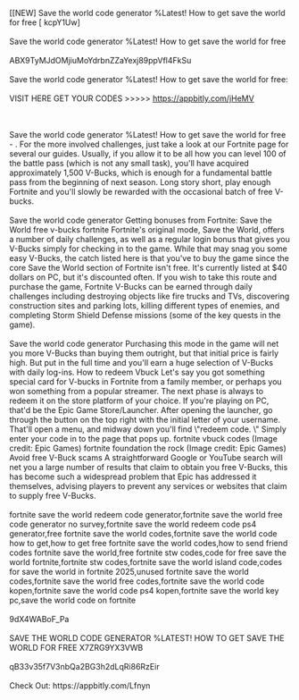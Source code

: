 [[NEW] Save the world code generator %Latest! How to get save the world for free [ kcpY1Uw]
<br>
<br>Save the world code generator %Latest! How to get save the world for free
<br>
<br>ABX9TyMJdOMjiuMoYdrbnZZaYexj89ppVfl4FkSu
<br>
<br>Save the world code generator %Latest! How to get save the world for free:
<br>
<br>VISIT HERE GET YOUR CODES >>>>> https://appbitly.com/jHeMV

<br>
<br>Save the world code generator %Latest! How to get save the world for free - . For the more involved challenges, just take a look at our Fortnite page for several our guides. Usually, if you allow it to be all how you can level 100 of the battle pass (which is not any small task), you'll have acquired approximately 1,500 V-Bucks, which is enough for a fundamental battle pass from the beginning of next season. Long story short, play enough Fortnite and you'll slowly be rewarded with the occasional batch of free V-bucks. 
<br>
<br>Save the world code generator Getting bonuses from Fortnite: Save the World free v-bucks fortnite Fortnite's original mode, Save the World, offers a number of daily challenges, as well as a regular login bonus that gives you V-Bucks simply for checking in to the game. While that may snag you some easy V-Bucks, the catch listed here is that you've to buy the game since the core Save the World section of Fortnite isn't free. It's currently listed at $40 dollars on PC, but it's discounted often. If you wish to take this route and purchase the game, Fortnite V-Bucks can be earned through daily challenges including destroying objects like fire trucks and TVs, discovering construction sites and parking lots, killing different types of enemies, and completing Storm Shield Defense missions (some of the key quests in the game). 
<br>
<br>Save the world code generator Purchasing this mode in the game will net you more V-Bucks than buying them outright, but that initial price is fairly high. But put in the full time and you'll earn a huge selection of V-Bucks with daily log-ins. How to redeem Vbuck Let's say you got something special card for V-bucks in Fortnite from a family member, or perhaps you won something from a popular streamer. The next phase is always to redeem it on the store platform of your choice. If you're playing on PC, that'd be the Epic Game Store/Launcher. After opening the launcher, go through the button on the top right with the initial letter of your username. That'll open a menu, and midway down you'll find \"redeem code. \" Simply enter your code in to the page that pops up. fortnite vbuck codes (Image credit: Epic Games) fortnite foundation the rock (Image credit: Epic Games) Avoid free V-Buck scams A straightforward Google or YouTube search will net you a large number of results that claim to obtain you free V-Bucks, this has become such a widespread problem that Epic has addressed it themselves, advising players to prevent any services or websites that claim to supply free V-Bucks. 
<br>
<br>fortnite save the world redeem code generator,fortnite save the world free code generator no survey,fortnite save the world redeem code ps4 generator,free fortnite save the world codes,fortnite save the world code how to get,how to get free fortnite save the world codes,how to send friend codes fortnite save the world,free fortnite stw codes,code for free save the world fortnite,fortnite stw codes,fortnite save the world island code,codes for save the world in fortnite 2025,unused fortnite save the world codes,fortnite save the world free codes,fortnite save the world code kopen,fortnite save the world code ps4 kopen,fortnite save the world key pc,save the world code on fortnite
<br>
<br>9dX4WABoF_Pa
<br>
<br>SAVE THE WORLD CODE GENERATOR %LATEST! HOW TO GET SAVE THE WORLD FOR FREE X7ZRG9YX3VWB
<br>
<br>qB33v35f7V3nbQa2BG3h2dLqRi86RzEir
<br>
<br>Check Out: https://appbitly.com/Lfnyn
<br>
